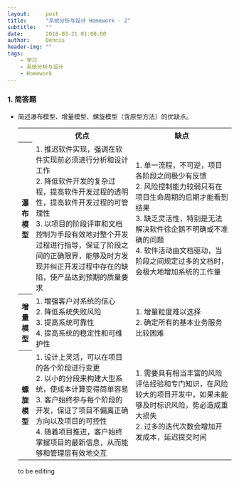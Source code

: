 ```yaml
---
layout:     post
title:      "系统分析与设计 Homework - 2"
subtitle:   ""
date:       2018-03-21 01:00:00
author:     Dennis
header-img: ""
tags:
    - 学习
    - 系统分析与设计
    - Homework
---
```


### 1. 简答题

- 简述瀑布模型、增量模型、螺旋模型（含原型方法）的优缺点。

  <table>
    <tr>
      <th></th>
      <th width = "49%">优点</th>
      <th width = "49%">缺点</th>
    </tr>
    <tr>
      <th>瀑布模型</th>
      <td>
      1. 推迟软件实现，强调在软件实现前必须进行分析和设计工作<br />
      2. 降低软件开发的复杂过程，提高软件开发过程的透明性，提高软件开发过程的可管理性<br />
      3. 以项目的阶段评审和文档控制为手段有效地对整个开发过程进行指导，保证了阶段之间的正确限界，能够及时方发现并纠正开发过程中存在的缺陷，使产品达到预期的质量要求<br />
      </td>
      <td>
      1. 单一流程，不可逆，项目各阶段之间极少有反馈<br />
      2. 风险控制能力较弱只有在项目生命周期的后期才能看到结果<br />
      3. 缺乏灵活性，特别是无法解决软件徐企鹅不明确或不准确的问题<br />
      4. 软件活动由文档驱动，当阶段之间规定过多的文档时，会极大地增加系统的工作量<br />
      </td>
    </tr>
    <tr>
      <th>增量模型</th>
      <td>
      1. 增强客户对系统的信心<br />
      2. 降低系统失败风险<br />
      3. 提高系统可靠性<br />
      4. 提高系统的稳定性和可维护性<br />
      </td>
      <td>
      1. 增量粒度难以选择<br />
      2. 确定所有的基本业务服务比较困难<br />
      </td>
    </tr>
    <tr>
      <th>螺旋模型</th>
      <td>
      1. 设计上灵活，可以在项目的各个阶段进行变更<br />
      2. 以小的分段来构建大型系统，使成本计算变得简单容易<br />
      3. 客户始终参与每个阶段的开发，保证了项目不偏离正确方向以及项目的可控性<br />
      4. 随着项目推进，客户始终掌握项目的最新信息，从而能够和管理层有效地交互<br />
      </td>
      <td>
      1. 需要具有相当丰富的风险评估经验和专门知识，在风险较大的项目开发中，如果未能够及时标识风险，势必造成重大损失<br />
      2. 过多的迭代次数会增加开发成本，延迟提交时间<br />
      </td>
    </tr>
  </table>
  
   to be editing
